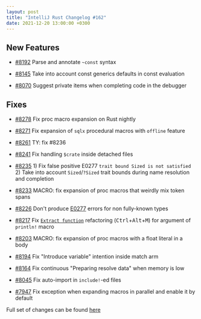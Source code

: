 ```yaml
---
layout: post
title: "IntelliJ Rust Changelog #162"
date: 2021-12-20 13:00:00 +0300
---
```



## New Features

* [#8192] Parse and annotate `~const` syntax

* [#8145] Take into account const generics defaults in const evaluation

* [#8070] Suggest private items when completing code in the debugger

## Fixes

* [#8278] Fix proc macro expansion on Rust nightly

* [#8271] Fix expansion of `sqlx` procedural macros with `offline` feature

* [#8261] TY: fix #8236

* [#8241] Fix handling `$crate` inside detached files

* [#8235] 1) Fix false positive E0277 `trait bound Sized is not satisfied` 2) Take into account `Sized`/`?Sized` trait bounds during name resolution and completion

* [#8233] MACRO: fix expansion of proc macros that weirdly mix token spans

* [#8226] Don't produce [E0277](https://doc.rust-lang.org/error-index.html#E0277) errors for non fully-known types

* [#8217] Fix [`Extract function`](https://plugins.jetbrains.com/plugin/8182-rust/docs/rust-refactorings.html#extractmethod-refactoring) refactoring (<kbd>Ctrl</kbd>+<kbd>Alt</kbd>+<kbd>M</kbd>) for argument of `println!` macro

* [#8203] MACRO: fix expansion of proc macros with a float literal in a body

* [#8194] Fix "Introduce variable" intention inside match arm

* [#8164] Fix continuous "Preparing resolve data" when memory is low

* [#8045] Fix auto-import in `include!`-ed files

* [#7947] Fix exception when expanding macros in parallel and enable it by default

Full set of changes can be found [here](https://github.com/intellij-rust/intellij-rust/milestone/70?closed=1)

[#7947]: https://github.com/intellij-rust/intellij-rust/pull/7947
[#8045]: https://github.com/intellij-rust/intellij-rust/pull/8045
[#8070]: https://github.com/intellij-rust/intellij-rust/pull/8070
[#8145]: https://github.com/intellij-rust/intellij-rust/pull/8145
[#8164]: https://github.com/intellij-rust/intellij-rust/pull/8164
[#8192]: https://github.com/intellij-rust/intellij-rust/pull/8192
[#8194]: https://github.com/intellij-rust/intellij-rust/pull/8194
[#8203]: https://github.com/intellij-rust/intellij-rust/pull/8203
[#8217]: https://github.com/intellij-rust/intellij-rust/pull/8217
[#8226]: https://github.com/intellij-rust/intellij-rust/pull/8226
[#8233]: https://github.com/intellij-rust/intellij-rust/pull/8233
[#8235]: https://github.com/intellij-rust/intellij-rust/pull/8235
[#8241]: https://github.com/intellij-rust/intellij-rust/pull/8241
[#8261]: https://github.com/intellij-rust/intellij-rust/pull/8261
[#8271]: https://github.com/intellij-rust/intellij-rust/pull/8271
[#8278]: https://github.com/intellij-rust/intellij-rust/pull/8278
